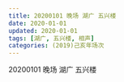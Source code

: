 ```yaml
---
title: 20200101 晚场 湖广 五兴楼
date: 2020-01-01
updated: 2020-01-01
tags: [湖广, 五兴楼, 相声]
categories: (2019)己亥年场次
---
```

20200101 晚场 湖广 五兴楼